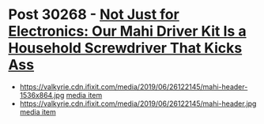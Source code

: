 # Post 30268 - [Not Just for Electronics: Our Mahi Driver Kit Is a Household Screwdriver That Kicks Ass](https://www.ifixit.com/News/30268/not-just-for-electronics-our-mahi-driver-kit-is-a-household-screwdriver-that-kicks-ass)

- https://valkyrie.cdn.ifixit.com/media/2019/06/26122145/mahi-header-1536x864.jpg [media item](media-30269.md)
- https://valkyrie.cdn.ifixit.com/media/2019/06/26122145/mahi-header.jpg [media item](media-30269.md)